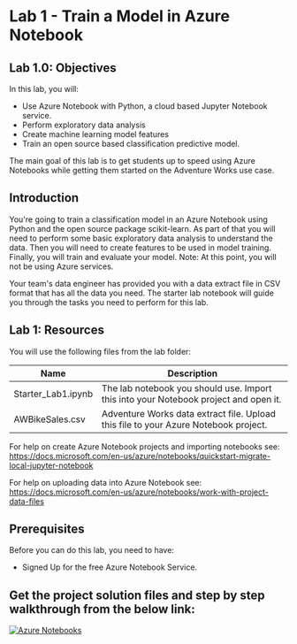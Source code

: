 # Lab 1 - Train a Model in Azure Notebook

## Lab 1.0: Objectives

In this lab, you will:

-	Use Azure Notebook with Python, a cloud based Jupyter Notebook service.
-	Perform exploratory data analysis
-	Create machine learning model features
-	Train an open source based classification predictive model.

The main goal of this lab is to get students up to speed using Azure Notebooks while getting them started on the Adventure Works use case.

## Introduction
You're going to train a classification model in an Azure Notebook using Python and the open source package scikit-learn. As part of that you will need to perform some basic exploratory data analysis to understand the data. Then you will need to create features to be used in model training. Finally, you will train and evaluate your model. Note: At this point, you will not be using Azure services.

Your team's data engineer has provided you with a data extract file in CSV format that has all the data you need. The starter lab notebook will guide you through the tasks you need to perform for this lab.

## Lab 1: Resources

You will use the following files from the lab folder:

Name                            | Description
----                            | -----------
Starter_Lab1.ipynb     | The lab notebook you should use.  Import this into your Notebook project and open it. 
AWBikeSales.csv                      | Adventure Works data extract file. Upload this file to your Azure Notebook project. 

For help on create Azure Notebook projects and importing notebooks see: https://docs.microsoft.com/en-us/azure/notebooks/quickstart-migrate-local-jupyter-notebook

For help on uploading data into Azure Notebook see: https://docs.microsoft.com/en-us/azure/notebooks/work-with-project-data-files



## Prerequisites

Before you can do this lab, you need to have:
- Signed Up for the free Azure Notebook Service. 

## Get the project solution files and step by step walkthrough from the below link:

[![Azure Notebooks](https://notebooks.azure.com/launch.svg)](https://notebooks.azure.com/CodeSizzler/projects/DP100-Labs)
